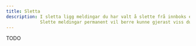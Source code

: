 ```yaml
---
title: Sletta
description: I sletta ligg meldingar du har valt å slette frå innboks eller arkiv. Desse meldingane kan du anten slette permanent eller gjennopprette.
             Slette meldingar permanent vil berre kunne gjerast viss du representerer eit fødselsnummer.
---
```


TODO